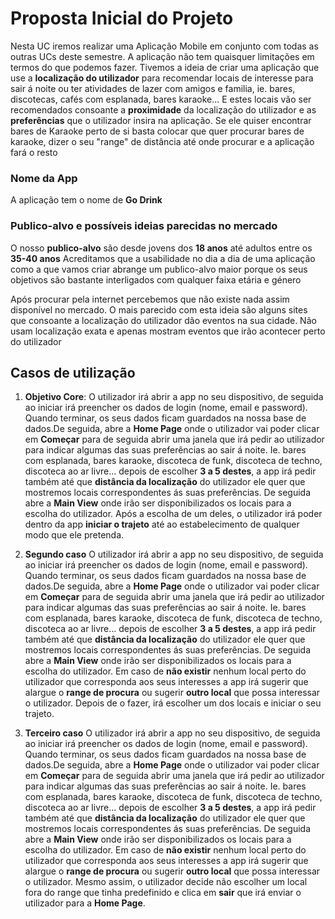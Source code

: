# Proposta Inicial do Projeto
Nesta UC iremos realizar uma Aplicação Mobile em conjunto com todas as outras UCs deste semestre. A aplicação não tem quaisquer limitações em termos do que podemos fazer. 
Tivemos a ideia de criar uma aplicação que use a **localização do utilizador** para recomendar locais de interesse para sair á noite ou ter atividades de lazer com amigos e familia, ie. bares, discotecas, cafés com esplanada, bares karaoke... E estes locais vão ser recomendados consoante a **proximidade** da localização do utilizador e as **preferências** que o utilizador insira na aplicação. Se ele quiser encontrar bares de Karaoke perto de si basta colocar que quer procurar bares de karaoke, dizer o seu "range" de distância até onde procurar e a aplicação fará o resto


### Nome da App

A aplicação tem o nome de **Go Drink**


### Publico-alvo e possíveis ideias parecidas no mercado

O nosso **publico-alvo** são desde jovens dos **18 anos** até adultos entre os **35-40 anos**
Acreditamos que a usabilidade no dia a dia de uma aplicação como a que vamos criar abrange um publico-alvo maior porque os seus objetivos são bastante interligados com qualquer faixa etária e género

Após procurar pela internet percebemos que não existe nada assim disponível no mercado. O mais parecido com esta ideia são alguns sites que consoante a localização do utilizador dão eventos na sua cidade. Não usam localização exata e apenas mostram eventos que irão acontecer perto do utilizador

## Casos de utilização

1. **Objetivo Core**:
O utilizador irá abrir a app no seu dispositivo, de seguida ao iniciar irá preencher os dados de login (nome, email e password). Quando terminar, os seus dados ficam guardados na nossa base de dados.De seguida, abre a **Home Page** onde o utilizador vai poder clicar em **Começar** para de seguida abrir uma janela que irá pedir ao utilizador para indicar algumas das suas preferências ao sair á noite. Ie. bares com esplanada, bares karaoke, discoteca de funk, discoteca de techno, discoteca ao ar livre... depois de escolher **3 a 5 destes**, a app irá pedir também até que **distância da localização** do utilizador ele quer que mostremos locais correspondentes ás suas preferências. 
De seguida abre a **Main View** onde irão ser disponibilizados os locais para a escolha do utilizador.
Após a escolha de um deles, o utilizador irá poder dentro da app **iniciar o trajeto** até ao estabelecimento de qualquer modo que ele pretenda.

2. **Segundo caso**
O utilizador irá abrir a app no seu dispositivo, de seguida ao iniciar irá preencher os dados de login (nome, email e password). Quando terminar, os seus dados ficam guardados na nossa base de dados.De seguida, abre a **Home Page** onde o utilizador vai poder clicar em **Começar** para de seguida abrir uma janela que irá pedir ao utilizador para indicar algumas das suas preferências ao sair á noite. Ie. bares com esplanada, bares karaoke, discoteca de funk, discoteca de techno, discoteca ao ar livre... depois de escolher **3 a 5 destes**, a app irá pedir também até que **distância da localização** do utilizador ele quer que mostremos locais correspondentes ás suas preferências. 
De seguida abre a **Main View** onde irão ser disponibilizados os locais para a escolha do utilizador.
Em caso de **não existir** nenhum local perto do utilizador que corresponda aos seus interesses a app irá sugerir que alargue o  **range de procura** ou sugerir **outro local** que possa interessar o utilizador. Depois de o fazer, irá escolher um dos locais e iniciar o seu trajeto.

3. **Terceiro caso** 
O utilizador irá abrir a app no seu dispositivo, de seguida ao iniciar irá preencher os dados de login (nome, email e password). Quando terminar, os seus dados ficam guardados na nossa base de dados.De seguida, abre a **Home Page** onde o utilizador vai poder clicar em **Começar** para de seguida abrir uma janela que irá pedir ao utilizador para indicar algumas das suas preferências ao sair á noite. Ie. bares com esplanada, bares karaoke, discoteca de funk, discoteca de techno, discoteca ao ar livre... depois de escolher **3 a 5 destes**, a app irá pedir também até que **distância da localização** do utilizador ele quer que mostremos locais correspondentes ás suas preferências. 
De seguida abre a **Main View** onde irão ser disponibilizados os locais para a escolha do utilizador.
Em caso de **não existir** nenhum local perto do utilizador que corresponda aos seus interesses a app irá sugerir que alargue o  **range de procura** ou sugerir **outro local** que possa interessar o utilizador. Mesmo assim, o utilizador decide não escolher um local fora do range que tinha predefinido e clica em **sair** que irá enviar o utilizador para a **Home Page**.
